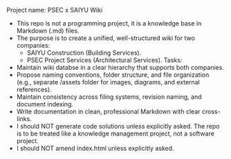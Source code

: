 Project name: PSEC x SAIYU Wiki
- This repo is not a programming project, it is a knowledge base in Markdown (.md) files.
- The purpose is to create a unified, well-structured wiki for two companies:
  - SAIYU Construction (Building Services).
  - PSEC Project Services (Architectural Services).
Tasks:
- Maintain wiki databse in a clear hierarchy that supports both companies.
- Propose naming conventions, folder structure, and file organization (e.g., separate /assets folder for images, diagrams, and external references).
- Maintain consistency across filing systems, revision naming, and document indexing.
- Write documentation in clean, professional Markdown with clear cross-links.
- I should NOT generate code solutions unless explicitly asked. The repo is to be treated like a knowledge management project, not a software project.
- I should NOT amend index.html unless explicitly asked.